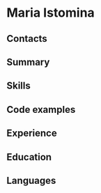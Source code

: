 # **Maria Istomina**

## Contacts

## Summary

## Skills
 
## Code examples

## Experience

## Education
 
## Languages
